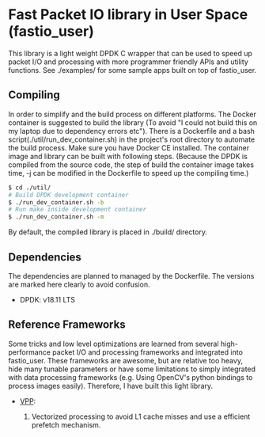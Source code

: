 # Fast Packet IO library in User Space (fastio_user) #

This library is a light weight DPDK C wrapper that can be used to speed up packet I/O and processing with more
programmer friendly APIs and utility functions. See ./examples/ for some sample apps built on top of fastio_user.

## Compiling ##

In order to simplify and the build process on different platforms. The Docker container is suggested to build the
library (To avoid "I could not build this on my laptop due to dependency errors etc"). There is a Dockerfile and a bash
script(./util/run_dev_container.sh) in the project's root directory to automate the build process. Make sure you have
Docker CE installed. The container image and library can be built with following steps. (Because the DPDK is compiled
from the source code, the step of build the container image takes time, -j can be modified in the Dockerfile to speed up
the compiling time.)

```bash
$ cd ./util/
# Build DPDK development container
$ ./run_dev_container.sh -b
# Run make inside development container
$ ./run_dev_container.sh -m
```

By default, the compiled library is placed in ./build/ directory.

## Dependencies ##

The dependencies are planned to managed by the Dockerfile. The versions are marked here clearly to avoid confusion.

- DPDK: v18.11 LTS

## Reference Frameworks ##

Some tricks and low level optimizations are learned from several high-performance packet I/O and processing frameworks
and integrated into fastio_user. These frameworks are awesome, but are relative too heavy, hide many tunable parameters
or have some limitations to simply integrated with data processing frameworks (e.g. Using OpenCV's python bindings to
process images easily). Therefore, I have built this light library.

- [VPP](https://wiki.fd.io/view/VPP/What_is_VPP%3F):

    1. Vectorized processing to avoid L1 cache misses and use a efficient prefetch mechanism.
